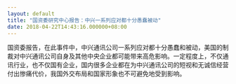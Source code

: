 ```yaml
---
layout: default
title: "国资委研究中心报告：中兴一系列应对都十分愚蠢被动"
date: 2018-04-22T14:43:16.000000+08:00
---
```


国资委报告，在此事件中，中兴通讯公司一系列应对都十分愚蠢和被动，美国的制裁对中兴通讯公司自身及其他中央企业都可能带来高危影响。一定程度上，不仅通讯行业，也不仅国有企业，国内很多企业都在为中兴通讯公司的短视和无诚信经营付出惨痛代价，我国外交布局和国家形象也不可避免地受到影响。

